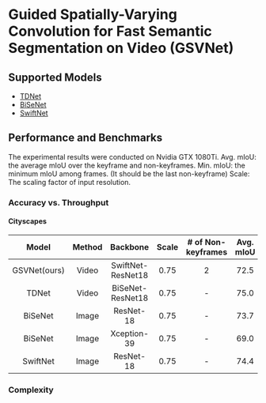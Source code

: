 # Guided Spatially-Varying Convolution for Fast Semantic Segmentation on Video (GSVNet)

## Supported Models
- [TDNet](https://arxiv.org/abs/2004.01800)
- [BiSeNet](https://arxiv.org/abs/1808.00897)
- [SwiftNet](https://arxiv.org/abs/1903.08469)

## Performance and Benchmarks

The experimental results were conducted on Nvidia GTX 1080Ti. 
Avg. mIoU: the average mIoU over the keyframe and non-keyframes. 
Min. mIoU: the minimum mIoU among frames. (It should be the last non-keyframe) 
Scale: The scaling factor of input resolution. 

### Accuracy vs. Throughput
#### Cityscapes

|**Model**|**Method**|**Backbone**|**Scale**|**# of Non-keyframes**|**Avg. mIoU**|**Min. mIoU**|**FPS**|
|:-----:|:-----:|:-----:|:-----:|:-----:|:-----:|:-----:|:-----:|
|GSVNet(ours)|Video|SwiftNet-ResNet18|0.75|2|72.5|70.5|125|
|TDNet|Video|BiSeNet-ResNet18|0.75|-|75.0|75.0|approx. 61|
|BiSeNet|Image|ResNet-18|0.75|-|73.7|73.7|61|
|BiSeNet|Image|Xception-39|0.75|-|69.0|69.0|105|
|SwiftNet|Image|ResNet-18|0.75|-|74.4|74.4|63|

### Complexity

